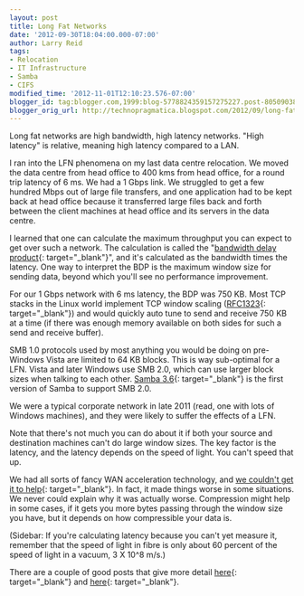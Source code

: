 ```yaml
---
layout: post
title: Long Fat Networks
date: '2012-09-30T18:04:00.000-07:00'
author: Larry Reid
tags:
- Relocation
- IT Infrastructure
- Samba
- CIFS
modified_time: '2012-11-01T12:10:23.576-07:00'
blogger_id: tag:blogger.com,1999:blog-5778824359157275227.post-8050903804908649918
blogger_orig_url: http://technopragmatica.blogspot.com/2012/09/long-fat-networks.html
---
```


Long fat networks are high bandwidth, high latency networks. "High
latency" is relative, meaning high latency compared to a LAN.  
  
I ran into the LFN phenomena on my last data centre relocation. We moved
the data centre from head office to 400 kms from head office, for a
round trip latency of 6 ms. We had a 1 Gbps link. We struggled to get a
few hundred Mbps out of large file transfers, and one application had to
be kept back at head office because it transferred large files back and
forth between the client machines at head office and its servers in the
data centre.  
  
I learned that one can calculate the maximum throughput you can expect
to get over such a network. The calculation is called the "[bandwidth
delay product][1]{: target="_blank"}", and it's calculated as the
bandwidth times the latency. One way to interpret the BDP is the maximum
window size for sending data, beyond which you'll see no performance
improvement.  
  
For our 1 Gbps network with 6 ms latency, the BDP was 750 KB. Most TCP
stacks in the Linux world implement TCP window scaling ([RFC1323][2]{:
target="_blank"}) and would quickly auto tune to send and receive 750 KB
at a time (if there was enough memory available on both sides for such a
send and receive buffer).  
  
SMB 1.0 protocols used by most anything you would be doing on
pre-Windows Vista are limited to 64 KB blocks. This is way sub-optimal
for a LFN. Vista and later Windows use SMB 2.0, which can use larger
block sizes when talking to each other. [Samba 3.6][3]{:
target="_blank"} is the first version of Samba to support SMB 2.0.  
  
We were a typical corporate network in late 2011 (read, one with lots of
Windows machines), and they were likely to suffer the effects of a LFN. 

  
Note that there's not much you can do about it if both your source and
destination machines can't do large window sizes. The key factor is the
latency, and the latency depends on the speed of light. You can't speed
that up.   
  
We had all sorts of fancy WAN acceleration technology, and [we couldn't
get it to help][4]{: target="_blank"}. In fact, it made things worse in
some situations. We never could explain why it was actually worse.
Compression might help in some cases, if it gets you more bytes passing
through the window size you have, but it depends on how compressible
your data is.  
  
(Sidebar: If you're calculating latency because you can't yet measure
it, remember that the speed of light in fibre is only about 60 percent
of the speed of light in a vacuum, 3 X 10^8 m/s.)  
  
There are a couple of good posts that give more detail [here][5]{:
target="_blank"} and [here][6]{: target="_blank"}.



[1]: http://www.google.com/url?sa=t&amp;rct=j&amp;q=&amp;esrc=s&amp;source=web&amp;cd=1&amp;cad=rja&amp;ved=0CCwQFjAA&amp;url=http%3A%2F%2Fen.wikipedia.org%2Fwiki%2FBandwidth-delay_product&amp;ei=uHNoUKnyNYiEiwKSzYHAAw&amp;usg=AFQjCNG1t27O8FNYcLWEaqD6QTLJmsFYew
[2]: http://www.ietf.org/rfc/rfc1323.txt
[3]: http://www.samba.org/samba/news/releases/3.6.0.html
[4]: http://technopragmatica.blogspot.ca/2011/11/running-over-wan-after-relocating-data.html
[5]: http://www.google.com/url?sa=t&amp;rct=j&amp;q=&amp;esrc=s&amp;source=web&amp;cd=3&amp;cad=rja&amp;ved=0CD0QFjAC&amp;url=http%3A%2F%2Fitperformancemanagement.blogspot.com%2F2010%2F04%2Ftcp-throughput-over-long-fat-networks.html&amp;ei=uHNoUKnyNYiEiwKSzYHAAw&amp;usg=AFQjCNH9a-lD147Xovffk9cO59AccpRldg
[6]: http://scrutin.wordpress.com/2007/04/30/elephants-on-the-network-lfns-long-fat-networks-bandwidth-versus-latency/
